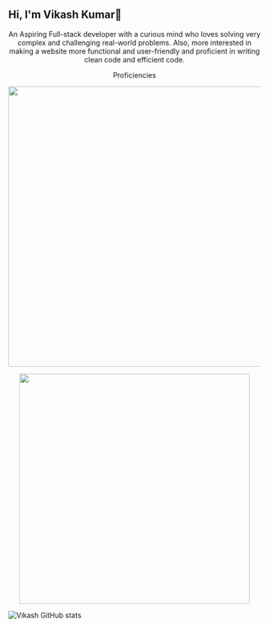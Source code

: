 
<p align="center">
 <h2>Hi, I'm Vikash Kumar👋</h2>
</p>

<p align="center">
  An Aspiring Full-stack developer with a curious mind who loves solving very complex and challenging real-world problems. Also, more interested in making a website more functional and user-friendly and proficient in writing clean code and efficient code.
</p>

<!--
**vikash93825/vikash93825** is a ✨ _special_ ✨ repository because its `README.md` (this file) appears on your GitHub profile.

Here are some ideas to get you started:

- 🔭 I’m currently working on ...
- 🌱 I’m currently learning ...
- 👯 I’m looking to collaborate on ...
- 🤔 I’m looking for help with ...
- 💬 Ask me about ...
- 📫 How to reach me: ...
- 😄 Pronouns: ...
- ⚡ Fun fact: ...
-->
<p align="center">
  Proficiencies
</p>

<p align="center">
  <img width="560"  src="https://user-images.githubusercontent.com/59872807/89734383-7827e580-da79-11ea-9840-299bc8b32335.jpg">
</p>
<p align="center">
  <img width="460"  src="https://user-images.githubusercontent.com/59872807/89734655-0bade600-da7b-11ea-91e3-a38a9d86eb25.jpg">
</p>




![Vikash GitHub stats](https://github-readme-stats.vercel.app/api?username=vikash93825&show_icons=true&theme=gotham)
